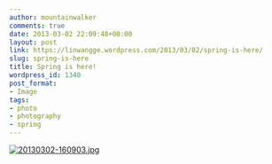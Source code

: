 ```yaml
---
author: mountainwalker
comments: true
date: 2013-03-02 22:09:48+00:00
layout: post
link: https://linwangge.wordpress.com/2013/03/02/spring-is-here/
slug: spring-is-here
title: Spring is here!
wordpress_id: 1340
post_format:
- Image
tags:
- photo
- photography
- spring
---
```


[![20130302-160903.jpg](http://linwangge.files.wordpress.com/2013/03/20130302-160903.jpg)](http://linwangge.files.wordpress.com/2013/03/20130302-160903.jpg)
